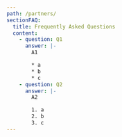 ```yaml
---
path: /partners/
sectionFAQ:
  title: Frequently Asked Questions
  content:
    - question: Q1
      answer: |-
        A1

        * a
        * b
        * c
    - question: Q2
      answer: |-
        A2

        1. a
        2. b
        3. c
---
```

